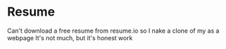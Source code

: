 # Resume
Can't download a free resume from resume.io so I nake a clone of my as a webpage
It's not much, but it's honest work
